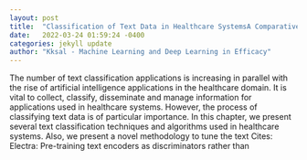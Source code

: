 ```yaml
---
layout: post
title:  "Classification of Text Data in Healthcare SystemsA Comparative Study"
date:   2022-03-24 01:59:24 -0400
categories: jekyll update
author: "Kksal - Machine Learning and Deep Learning in Efficacy"
---
```

The number of text classification applications is increasing in parallel with the rise of artificial intelligence applications in the healthcare domain. It is vital to collect, classify, disseminate and manage information for applications used in healthcare systems. However, the process of classifying text data is of particular importance. In this chapter, we present several text classification techniques and algorithms used in healthcare systems. Also, we present a novel methodology to tune the text Cites: Electra: Pre-training text encoders as discriminators rather than